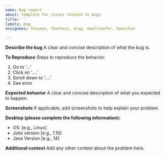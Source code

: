 ```yaml
---
name: Bug report
about: Template for issues related to bugs
title: ''
labels: bug
assignees: thesave, fmontesi, klag, mwallnoefer, bmaschio

---
```


**Describe the bug**
A clear and concise description of what the bug is.

**To Reproduce**
Steps to reproduce the behavior:
1. Go to '...'
2. Click on '....'
3. Scroll down to '....'
4. See error

**Expected behavior**
A clear and concise description of what you expected to happen.

**Screenshots**
If applicable, add screenshots to help explain your problem.

**Desktop (please complete the following information):**
 - OS: [e.g., Linux]
 - Jolie version [e.g., 1.10]
 - Java Version [e.g., 14]

**Additional context**
Add any other context about the problem here.

